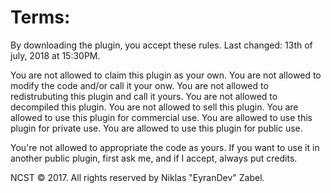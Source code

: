 # Terms:  
By downloading the plugin, you accept these rules. Last changed: 13th of july, 2018 at 15:30PM.

You are not allowed to claim this plugin as your own.
You are not allowed to modify the code and/or call it your onw.
You are not allowed to redistrubuting this plugin and call it yours.
You are not allowed to decompiled this plugin.
You are not allowed to sell this plugin.
You are allowed to use this plugin for commercial use.
You are allowed to use this plugin for private use.
You are allowed to use this plugin for public use.

You're not allowed to appropriate the code as yours.
If you want to use it in another public plugin, first ask me, and if I accept, always put credits.

NCST © 2017. All rights reserved by Niklas "EyranDev" Zabel.
